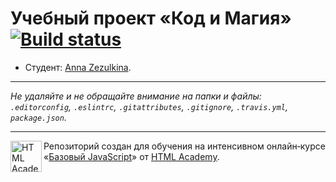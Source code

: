 # Учебный проект «Код и Магия» [![Build status][travis-image]][travis-url]

* Студент: [Anna Zezulkina](https://up.htmlacademy.ru/javascript/10/user/178490).

---

_Не удаляйте и не обращайте внимание на папки и файлы:_<br>
_`.editorconfig`, `.eslintrc`, `.gitattributes`, `.gitignore`, `.travis.yml`, `package.json`._

---

<a href="https://htmlacademy.ru/intensive/javascript"><img align="left" width="50" height="50" title="HTML Academy" src="https://up.htmlacademy.ru/static/img/intensive/javascript/logo-for-github.svg"></a>

Репозиторий создан для обучения на интенсивном онлайн‑курсе «[Базовый JavaScript](https://htmlacademy.ru/intensive/javascript)» от [HTML Academy](https://htmlacademy.ru).

[travis-image]: https://travis-ci.org/htmlacademy-javascript/178490-code-and-magick.svg?branch=master
[travis-url]: https://travis-ci.org/htmlacademy-javascript/178490-code-and-magick
